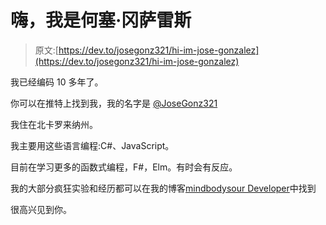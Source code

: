 # 嗨，我是何塞·冈萨雷斯

> 原文:[https://dev.to/josegonz321/hi-im-jose-gonzalez](https://dev.to/josegonz321/hi-im-jose-gonzalez)

我已经编码 10 多年了。

你可以在推特上找到我，我的名字是 [@JoseGonz321](https://twitter.com/JoseGonz321)

我住在北卡罗来纳州。

我主要用这些语言编程:C#、JavaScript。

目前在学习更多的函数式编程，F#，Elm。有时会有反应。

我的大部分疯狂实验和经历都可以在我的博客[mindbodysour Developer](//www.MindBodySoulDeveloper.com)中找到

很高兴见到你。
